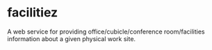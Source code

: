 # facilitiez
A web service for providing office/cubicle/conference room/facilities information about a given physical work site.
